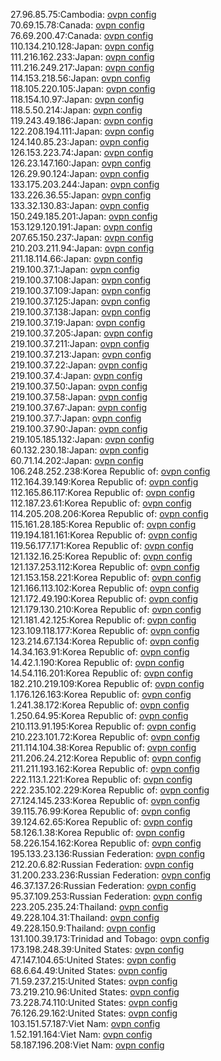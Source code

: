 27.96.85.75:Cambodia: [ovpn config](vpn/27_96_85_75.ovpn)  
70.69.15.78:Canada: [ovpn config](vpn/70_69_15_78.ovpn)  
76.69.200.47:Canada: [ovpn config](vpn/76_69_200_47.ovpn)  
110.134.210.128:Japan: [ovpn config](vpn/110_134_210_128.ovpn)  
111.216.162.233:Japan: [ovpn config](vpn/111_216_162_233.ovpn)  
111.216.249.217:Japan: [ovpn config](vpn/111_216_249_217.ovpn)  
114.153.218.56:Japan: [ovpn config](vpn/114_153_218_56.ovpn)  
118.105.220.105:Japan: [ovpn config](vpn/118_105_220_105.ovpn)  
118.154.10.97:Japan: [ovpn config](vpn/118_154_10_97.ovpn)  
118.5.50.214:Japan: [ovpn config](vpn/118_5_50_214.ovpn)  
119.243.49.186:Japan: [ovpn config](vpn/119_243_49_186.ovpn)  
122.208.194.111:Japan: [ovpn config](vpn/122_208_194_111.ovpn)  
124.140.85.23:Japan: [ovpn config](vpn/124_140_85_23.ovpn)  
126.153.223.74:Japan: [ovpn config](vpn/126_153_223_74.ovpn)  
126.23.147.160:Japan: [ovpn config](vpn/126_23_147_160.ovpn)  
126.29.90.124:Japan: [ovpn config](vpn/126_29_90_124.ovpn)  
133.175.203.244:Japan: [ovpn config](vpn/133_175_203_244.ovpn)  
133.226.36.55:Japan: [ovpn config](vpn/133_226_36_55.ovpn)  
133.32.130.83:Japan: [ovpn config](vpn/133_32_130_83.ovpn)  
150.249.185.201:Japan: [ovpn config](vpn/150_249_185_201.ovpn)  
153.129.120.191:Japan: [ovpn config](vpn/153_129_120_191.ovpn)  
207.65.150.237:Japan: [ovpn config](vpn/207_65_150_237.ovpn)  
210.203.211.94:Japan: [ovpn config](vpn/210_203_211_94.ovpn)  
211.18.114.66:Japan: [ovpn config](vpn/211_18_114_66.ovpn)  
219.100.37.1:Japan: [ovpn config](vpn/219_100_37_1.ovpn)  
219.100.37.108:Japan: [ovpn config](vpn/219_100_37_108.ovpn)  
219.100.37.109:Japan: [ovpn config](vpn/219_100_37_109.ovpn)  
219.100.37.125:Japan: [ovpn config](vpn/219_100_37_125.ovpn)  
219.100.37.138:Japan: [ovpn config](vpn/219_100_37_138.ovpn)  
219.100.37.19:Japan: [ovpn config](vpn/219_100_37_19.ovpn)  
219.100.37.205:Japan: [ovpn config](vpn/219_100_37_205.ovpn)  
219.100.37.211:Japan: [ovpn config](vpn/219_100_37_211.ovpn)  
219.100.37.213:Japan: [ovpn config](vpn/219_100_37_213.ovpn)  
219.100.37.22:Japan: [ovpn config](vpn/219_100_37_22.ovpn)  
219.100.37.4:Japan: [ovpn config](vpn/219_100_37_4.ovpn)  
219.100.37.50:Japan: [ovpn config](vpn/219_100_37_50.ovpn)  
219.100.37.58:Japan: [ovpn config](vpn/219_100_37_58.ovpn)  
219.100.37.67:Japan: [ovpn config](vpn/219_100_37_67.ovpn)  
219.100.37.7:Japan: [ovpn config](vpn/219_100_37_7.ovpn)  
219.100.37.90:Japan: [ovpn config](vpn/219_100_37_90.ovpn)  
219.105.185.132:Japan: [ovpn config](vpn/219_105_185_132.ovpn)  
60.132.230.18:Japan: [ovpn config](vpn/60_132_230_18.ovpn)  
60.71.14.202:Japan: [ovpn config](vpn/60_71_14_202.ovpn)  
106.248.252.238:Korea Republic of: [ovpn config](vpn/106_248_252_238.ovpn)  
112.164.39.149:Korea Republic of: [ovpn config](vpn/112_164_39_149.ovpn)  
112.165.86.117:Korea Republic of: [ovpn config](vpn/112_165_86_117.ovpn)  
112.187.23.61:Korea Republic of: [ovpn config](vpn/112_187_23_61.ovpn)  
114.205.208.206:Korea Republic of: [ovpn config](vpn/114_205_208_206.ovpn)  
115.161.28.185:Korea Republic of: [ovpn config](vpn/115_161_28_185.ovpn)  
119.194.181.161:Korea Republic of: [ovpn config](vpn/119_194_181_161.ovpn)  
119.56.177.171:Korea Republic of: [ovpn config](vpn/119_56_177_171.ovpn)  
121.132.16.25:Korea Republic of: [ovpn config](vpn/121_132_16_25.ovpn)  
121.137.253.112:Korea Republic of: [ovpn config](vpn/121_137_253_112.ovpn)  
121.153.158.221:Korea Republic of: [ovpn config](vpn/121_153_158_221.ovpn)  
121.166.113.102:Korea Republic of: [ovpn config](vpn/121_166_113_102.ovpn)  
121.172.49.190:Korea Republic of: [ovpn config](vpn/121_172_49_190.ovpn)  
121.179.130.210:Korea Republic of: [ovpn config](vpn/121_179_130_210.ovpn)  
121.181.42.125:Korea Republic of: [ovpn config](vpn/121_181_42_125.ovpn)  
123.109.118.177:Korea Republic of: [ovpn config](vpn/123_109_118_177.ovpn)  
123.214.67.134:Korea Republic of: [ovpn config](vpn/123_214_67_134.ovpn)  
14.34.163.91:Korea Republic of: [ovpn config](vpn/14_34_163_91.ovpn)  
14.42.1.190:Korea Republic of: [ovpn config](vpn/14_42_1_190.ovpn)  
14.54.116.201:Korea Republic of: [ovpn config](vpn/14_54_116_201.ovpn)  
182.210.219.109:Korea Republic of: [ovpn config](vpn/182_210_219_109.ovpn)  
1.176.126.163:Korea Republic of: [ovpn config](vpn/1_176_126_163.ovpn)  
1.241.38.172:Korea Republic of: [ovpn config](vpn/1_241_38_172.ovpn)  
1.250.64.95:Korea Republic of: [ovpn config](vpn/1_250_64_95.ovpn)  
210.113.91.195:Korea Republic of: [ovpn config](vpn/210_113_91_195.ovpn)  
210.223.101.72:Korea Republic of: [ovpn config](vpn/210_223_101_72.ovpn)  
211.114.104.38:Korea Republic of: [ovpn config](vpn/211_114_104_38.ovpn)  
211.206.24.212:Korea Republic of: [ovpn config](vpn/211_206_24_212.ovpn)  
211.211.193.162:Korea Republic of: [ovpn config](vpn/211_211_193_162.ovpn)  
222.113.1.221:Korea Republic of: [ovpn config](vpn/222_113_1_221.ovpn)  
222.235.102.229:Korea Republic of: [ovpn config](vpn/222_235_102_229.ovpn)  
27.124.145.233:Korea Republic of: [ovpn config](vpn/27_124_145_233.ovpn)  
39.115.76.99:Korea Republic of: [ovpn config](vpn/39_115_76_99.ovpn)  
39.124.62.65:Korea Republic of: [ovpn config](vpn/39_124_62_65.ovpn)  
58.126.1.38:Korea Republic of: [ovpn config](vpn/58_126_1_38.ovpn)  
58.226.154.162:Korea Republic of: [ovpn config](vpn/58_226_154_162.ovpn)  
195.133.23.136:Russian Federation: [ovpn config](vpn/195_133_23_136.ovpn)  
212.20.6.82:Russian Federation: [ovpn config](vpn/212_20_6_82.ovpn)  
31.200.233.236:Russian Federation: [ovpn config](vpn/31_200_233_236.ovpn)  
46.37.137.26:Russian Federation: [ovpn config](vpn/46_37_137_26.ovpn)  
95.37.109.253:Russian Federation: [ovpn config](vpn/95_37_109_253.ovpn)  
223.205.235.24:Thailand: [ovpn config](vpn/223_205_235_24.ovpn)  
49.228.104.31:Thailand: [ovpn config](vpn/49_228_104_31.ovpn)  
49.228.150.9:Thailand: [ovpn config](vpn/49_228_150_9.ovpn)  
131.100.39.173:Trinidad and Tobago: [ovpn config](vpn/131_100_39_173.ovpn)  
173.198.248.39:United States: [ovpn config](vpn/173_198_248_39.ovpn)  
47.147.104.65:United States: [ovpn config](vpn/47_147_104_65.ovpn)  
68.6.64.49:United States: [ovpn config](vpn/68_6_64_49.ovpn)  
71.59.237.215:United States: [ovpn config](vpn/71_59_237_215.ovpn)  
73.219.210.96:United States: [ovpn config](vpn/73_219_210_96.ovpn)  
73.228.74.110:United States: [ovpn config](vpn/73_228_74_110.ovpn)  
76.126.29.162:United States: [ovpn config](vpn/76_126_29_162.ovpn)  
103.151.57.187:Viet Nam: [ovpn config](vpn/103_151_57_187.ovpn)  
1.52.191.164:Viet Nam: [ovpn config](vpn/1_52_191_164.ovpn)  
58.187.196.208:Viet Nam: [ovpn config](vpn/58_187_196_208.ovpn)  
